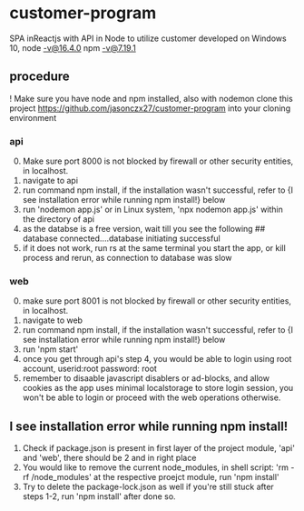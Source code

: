 # customer-program
SPA inReactjs with API in Node to utilize customer
developed on Windows 10, 
node -v@16.4.0
npm -v@7.19.1

## procedure
! Make sure you have node and npm installed, also with nodemon
clone this project https://github.com/jasonczx27/customer-program into your cloning environment
### api
0. Make sure port 8000 is not blocked by firewall or other security entities, in localhost.
1. navigate to api
2. run command npm install, if the installation wasn't successful, refer to {I see installation error while running npm install!} below
3. run 'nodemon app.js' or in Linux system, 'npx nodemon app.js' within the directory of api
4. as the databse is a free version, wait till you see the following ## database connected....database initiating successful
5. if it does not work, run rs at the same terminal you start the app, or kill process and rerun, as connection to database was slow

### web
0. make sure port 8001 is not blocked by firewall or other security entities, in localhost.
1. navigate to web
2. run command npm install, if the installation wasn't successful, refer to {I see installation error while running npm install!} below
3. run 'npm start'
4. once you get through api's step 4, you would be able to login using root account, userid:root  password: root
5. remember to disaable javascript disablers or ad-blocks, and allow cookies as the app uses minimal localstorage to store login session, 
you won't be able to login or proceed with the web operations otherwise.

## I see installation error while running npm install!
1. Check if package.json is present in first layer of the project module, 'api' and 'web', there should be 2 and in right place
2. You would like to remove the current node_modules, in shell script: 'rm -rf /node_modules' at the respective proejct module, run 'npm install'
3. Try to delete the package-lock.json as well if you're still stuck after steps 1-2, run 'npm install' after done so.



